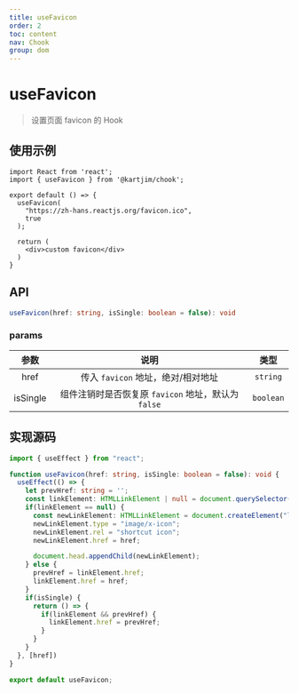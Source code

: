 ```yaml
---
title: useFavicon
order: 2
toc: content
nav: Chook
group: dom
---
```

# useFavicon
> 设置页面 favicon 的 Hook

## 使用示例
```tsx
import React from 'react';
import { useFavicon } from '@kartjim/chook';

export default () => {
  useFavicon(
    "https://zh-hans.reactjs.org/favicon.ico",
    true
  );

  return (
    <div>custom favicon</div>
  )
}
```

## API
```ts
useFavicon(href: string, isSingle: boolean = false): void 
```

### params

| 参数  |                说明                |   类型   |
| :---: | :--------------------------------: | :------: |
| href  | 传入 `favicon` 地址，绝对/相对地址 | `string` |
| isSingle  | 组件注销时是否恢复原 `favicon` 地址，默认为 `false` | `boolean` |

## 实现源码
```ts
import { useEffect } from "react";

function useFavicon(href: string, isSingle: boolean = false): void {
  useEffect(() => {
    let prevHref: string = '';
    const linkElement: HTMLLinkElement | null = document.querySelector("link[rel*='icon']");
    if(linkElement == null) {
      const newLinkElement: HTMLLinkElement = document.createElement("link");
      newLinkElement.type = "image/x-icon";
      newLinkElement.rel = "shortcut icon";
      newLinkElement.href = href;

      document.head.appendChild(newLinkElement);
    } else {
      prevHref = linkElement.href;
      linkElement.href = href;
    }
    if(isSingle) {
      return () => {
        if(linkElement && prevHref) {
          linkElement.href = prevHref;
        }
      }
    }
  }, [href])
}

export default useFavicon;
```
